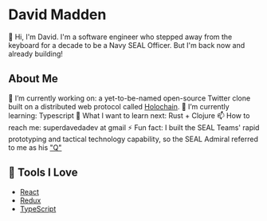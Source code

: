 # David Madden

👋 Hi, I'm David.
I'm a software engineer who stepped away from the keyboard for a decade to be a Navy SEAL Officer.
But I'm back now and already building!

## About Me

🔭 I’m currently working on: a yet-to-be-named open-source Twitter clone built on a distributed web protocol called [Holochain](https://www.holochain.org).
🌱 I’m currently learning: Typescript
🤔 What I want to learn next: Rust + Clojure
📫 How to reach me: superdavedadev at gmail
⚡ Fun fact: I built the SEAL Teams' rapid prototyping and tactical technology capability, so the SEAL Admiral referred to me as his ["Q"](https://en.wikipedia.org/wiki/Q_(James_Bond))

## 🔧 Tools I Love

- [React](https://reactjs.org/)
- [Redux](https://redux.js.org)
- [TypeScript](https://www.typescriptlang.org/)
